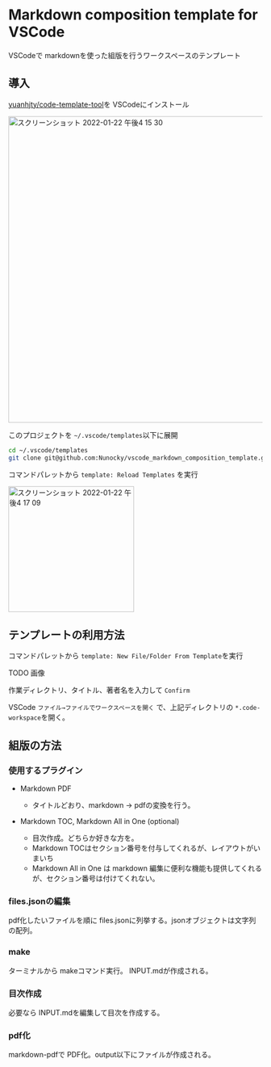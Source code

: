 # Markdown composition template for VSCode

VSCodeで markdownを使った組版を行うワークスペースのテンプレート


## 導入

[yuanhjty/code-template-tool](https://github.com/yuanhjty/code-template-tool)を VSCodeにインストール

<img width="607" alt="スクリーンショット 2022-01-22 午後4 15 30" src="https://user-images.githubusercontent.com/750091/150629225-2e4e348f-d4db-4700-81b8-389a63874b13.png">

このプロジェクトを `~/.vscode/templates`以下に展開

``` sh
cd ~/.vscode/templates
git clone git@github.com:Nunocky/vscode_markdown_composition_template.git
```

コマンドパレットから `template: Reload Templates` を実行

<img width="249" alt="スクリーンショット 2022-01-22 午後4 17 09" src="https://user-images.githubusercontent.com/750091/150629236-bc110a3c-7a05-4277-918c-514701bcd540.png">


## テンプレートの利用方法

コマンドパレットから `template: New File/Folder From Template`を実行

TODO 画像

作業ディレクトリ、タイトル、著者名を入力して `Confirm`

VSCode  `ファイル→ファイルでワークスペースを開く` で、上記ディレクトリの `*.code-workspace`を開く。



## 組版の方法

### 使用するプラグイン

* Markdown PDF
  * タイトルどおり、markdown -> pdfの変換を行う。

* Markdown TOC, Markdown All in One (optional)
  * 目次作成。どちらか好きな方を。
  * Markdown TOCはセクション番号を付与してくれるが、レイアウトがいまいち
  * Markdown All in One は markdown 編集に便利な機能も提供してくれるが、セクション番号は付けてくれない。

### files.jsonの編集

pdf化したいファイルを順に files.jsonに列挙する。jsonオブジェクトは文字列の配列。

### make

ターミナルから makeコマンド実行。 INPUT.mdが作成される。

### 目次作成

必要なら INPUT.mdを編集して目次を作成する。

### pdf化

markdown-pdfで PDF化。output以下にファイルが作成される。


